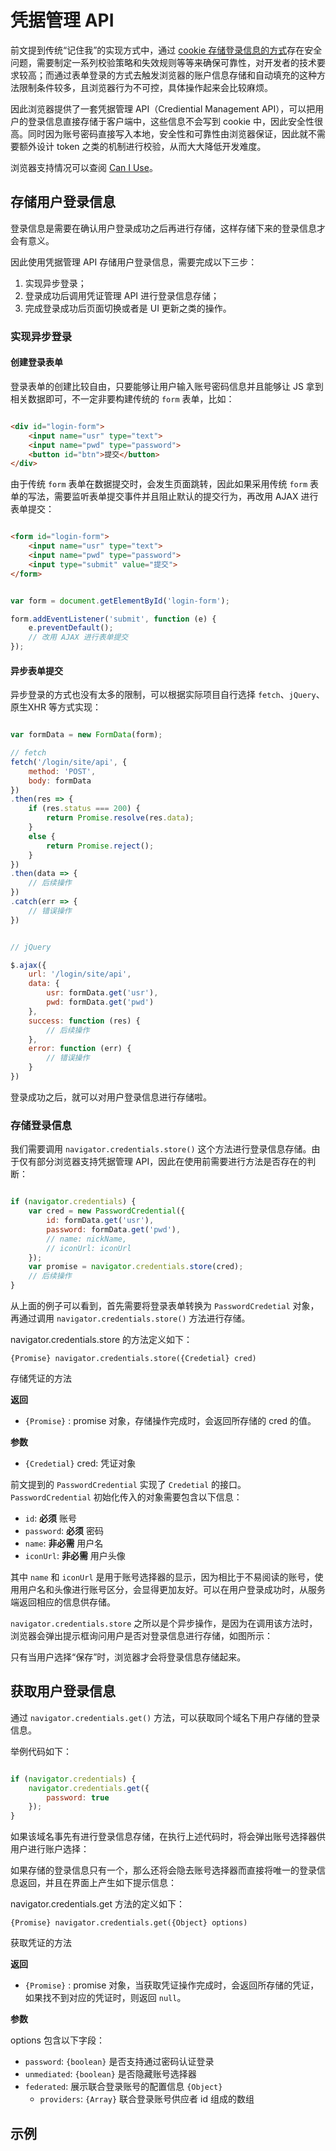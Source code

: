 # 凭据管理 API

前文提到传统“记住我”的实现方式中，通过 [cookie 存储登录信息的方式](./02-remember-me.md#cookie存储登录信息)存在安全问题，需要制定一系列校验策略和失效规则等等来确保可靠性，对开发者的技术要求较高；而通过表单登录的方式去触发浏览器的账户信息存储和自动填充的这种方法限制条件较多，且浏览器行为不可控，具体操作起来会比较麻烦。

因此浏览器提供了一套凭据管理 API（Crediential Management API），可以把用户的登录信息直接存储于客户端中，这些信息不会写到 cookie 中，因此安全性很高。同时因为账号密码直接写入本地，安全性和可靠性由浏览器保证，因此就不需要额外设计 token 之类的机制进行校验，从而大大降低开发难度。

浏览器支持情况可以查阅 [Can I Use](http://caniuse.com/#search=navigator.credentials)。

## 存储用户登录信息

登录信息是需要在确认用户登录成功之后再进行存储，这样存储下来的登录信息才会有意义。

因此使用凭据管理 API 存储用户登录信息，需要完成以下三步：

1. 实现异步登录；
2. 登录成功后调用凭证管理 API 进行登录信息存储；
3. 完成登录成功后页面切换或者是 UI 更新之类的操作。

### 实现异步登录

#### 创建登录表单

登录表单的创建比较自由，只要能够让用户输入账号密码信息并且能够让 JS 拿到相关数据即可，不一定非要构建传统的 `form` 表单，比如：

```html

<div id="login-form">
    <input name="usr" type="text">
    <input name="pwd" type="password">
    <button id="btn">提交</button>
</div>

```

由于传统 `form` 表单在数据提交时，会发生页面跳转，因此如果采用传统 `form` 表单的写法，需要监听表单提交事件并且阻止默认的提交行为，再改用 AJAX 进行表单提交：

```html

<form id="login-form">
    <input name="usr" type="text">
    <input name="pwd" type="password">
    <input type="submit" value="提交">
</form>

```

```javascript

var form = document.getElementById('login-form');

form.addEventListener('submit', function (e) {
    e.preventDefault();
    // 改用 AJAX 进行表单提交
});

```

#### 异步表单提交

异步登录的方式也没有太多的限制，可以根据实际项目自行选择 `fetch`、`jQuery`、原生XHR 等方式实现：

```javascript

var formData = new FormData(form);

// fetch
fetch('/login/site/api', {
    method: 'POST',
    body: formData
})
.then(res => {
    if (res.status === 200) {
        return Promise.resolve(res.data);
    }
    else {
        return Promise.reject();
    }
})
.then(data => {
    // 后续操作
})
.catch(err => {
    // 错误操作
})


// jQuery

$.ajax({
    url: '/login/site/api',
    data: {
        usr: formData.get('usr'),
        pwd: formData.get('pwd')
    },
    success: function (res) {
        // 后续操作
    },
    error: function (err) {
        // 错误操作
    }
})

```

登录成功之后，就可以对用户登录信息进行存储啦。

### 存储登录信息

我们需要调用 `navigator.credentials.store()` 这个方法进行登录信息存储。由于仅有部分浏览器支持凭据管理 API，因此在使用前需要进行方法是否存在的判断：

```javascript

if (navigator.credentials) {
    var cred = new PasswordCredential({
        id: formData.get('usr'),
        password: formData.get('pwd'),
        // name: nickName,
        // iconUrl: iconUrl
    });
    var promise = navigator.credentials.store(cred);
    // 后续操作
}

```

从上面的例子可以看到，首先需要将登录表单转换为 `PasswordCredetial` 对象，再通过调用 `navigator.credentials.store()` 方法进行存储。

navigator.credentials.store 的方法定义如下：

`{Promise} navigator.credentials.store({Credetial} cred)`

存储凭证的方法

**返回**

- `{Promise}` : promise 对象，存储操作完成时，会返回所存储的 cred 的值。

**参数**

- `{Credetial}` cred: 凭证对象

前文提到的 `PasswordCredential` 实现了 `Credetial` 的接口。`PasswordCredential` 初始化传入的对象需要包含以下信息：

- `id`: **必须** 账号
- `password`: **必须** 密码
- `name`: **非必需** 用户名
- `iconUrl`: **非必需** 用户头像

其中 `name` 和 `iconUrl` 是用于账号选择器的显示，因为相比于不易阅读的账号，使用用户名和头像进行账号区分，会显得更加友好。可以在用户登录成功时，从服务端返回相应的信息供存储。

`navigator.credentials.store` 之所以是个异步操作，是因为在调用该方法时，浏览器会弹出提示框询问用户是否对登录信息进行存储，如图所示：

只有当用户选择“保存”时，浏览器才会将登录信息存储起来。

## 获取用户登录信息

通过 `navigator.credentials.get()` 方法，可以获取同个域名下用户存储的登录信息。

举例代码如下：

```javascript

if (navigator.credentials) {
    navigator.credentials.get({
        password: true
    });
}

```

如果该域名事先有进行登录信息存储，在执行上述代码时，将会弹出账号选择器供用户进行账户选择：

如果存储的登录信息只有一个，那么还将会隐去账号选择器而直接将唯一的登录信息返回，并且在界面上产生如下提示信息：

navigator.credentials.get 方法的定义如下：

`{Promise} navigator.credentials.get({Object} options)`

获取凭证的方法

**返回**

- `{Promise}` : promise 对象，当获取凭证操作完成时，会返回所存储的凭证，如果找不到对应的凭证时，则返回 `null`。

**参数**

options 包含以下字段：

- `password`:
    `{boolean}` 是否支持通过密码认证登录
- `unmediated`:
    `{boolean}` 是否隐藏账号选择器
- `federated`: 展示联合登录账号的配置信息
    `{Object}`
    - `providers`:
        `{Array}` 联合登录账号供应者 id 组成的数组


## 示例

